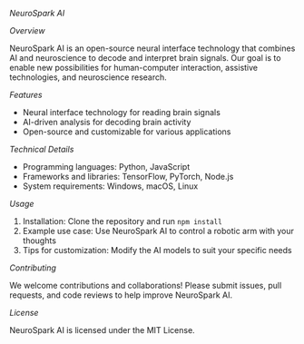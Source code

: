 *NeuroSpark AI*

*Overview*

NeuroSpark AI is an open-source neural interface technology that combines AI and neuroscience to decode and interpret brain signals. Our goal is to enable new possibilities for human-computer interaction, assistive technologies, and neuroscience research.

*Features*

- Neural interface technology for reading brain signals
- AI-driven analysis for decoding brain activity
- Open-source and customizable for various applications

*Technical Details*

- Programming languages: Python, JavaScript
- Frameworks and libraries: TensorFlow, PyTorch, Node.js
- System requirements: Windows, macOS, Linux

*Usage*

1. Installation: Clone the repository and run `npm install`
2. Example use case: Use NeuroSpark AI to control a robotic arm with your thoughts
3. Tips for customization: Modify the AI models to suit your specific needs

*Contributing*

We welcome contributions and collaborations! Please submit issues, pull requests, and code reviews to help improve NeuroSpark AI.

*License*

NeuroSpark AI is licensed under the MIT License.
